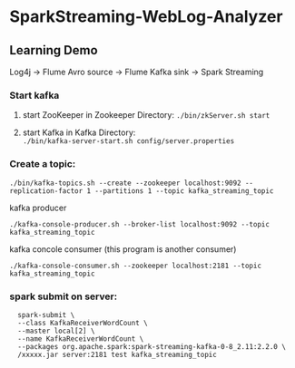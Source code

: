 # SparkStreaming-WebLog-Analyzer

## Learning Demo
Log4j -> Flume Avro source -> Flume Kafka sink -> Spark Streaming


### Start kafka
   1. start ZooKeeper in Zookeeper Directory:
    ```
    ./bin/zkServer.sh start
    ```
    
   2. start Kafka in Kafka Directory:   
    ```
    ./bin/kafka-server-start.sh config/server.properties
    ```

### Create a topic:
  ```
  ./bin/kafka-topics.sh --create --zookeeper localhost:9092 --replication-factor 1 --partitions 1 --topic kafka_streaming_topic
  ```

  kafka producer
  ```
  ./kafka-console-producer.sh --broker-list localhost:9092 --topic kafka_streaming_topic
  ```

  kafka concole consumer (this program is another consumer)
  ```
  ./kafka-console-consumer.sh --zookeeper localhost:2181 --topic kafka_streaming_topic
  ```

### spark submit on server:
```
  spark-submit \
  --class KafkaReceiverWordCount \
  --master local[2] \
  --name KafkaReceiverWordCount \
  --packages org.apache.spark:spark-streaming-kafka-0-8_2.11:2.2.0 \
  /xxxxx.jar server:2181 test kafka_streaming_topic
```
